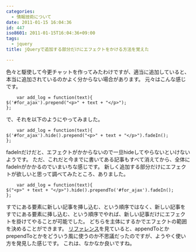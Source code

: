 ```yaml
---
categories:
  - 情報技術について
date: 2011-01-15 16:04:36
id: 447
iso8601: 2011-01-15T16:04:36+09:00
tags:
  - jquery
title: jQueryで追加する部分だけにエフェクトをかける方法を覚えた

---
```


色々と駆使して今更チャットを作ってみたわけですが、適当に追加していると、本当に追加されているのかよく分からない場合があります。
元々はこんな感じです。
<pre><code>    var add_log = function(text){
&#36;(&#39;#for_ajax&#39;).prepend(&quot;&lt;p&gt;&quot; + text + &quot;&lt;/p&gt;&quot;);
};</code></pre>
で、それを以下のようにやってみました。
<pre><code>    var add_log = function(text){
&#36;(&#39;#for_ajax&#39;).hide().prepend(&quot;&lt;p&gt;&quot; + text + &quot;&lt;/p&gt;&quot;).fadeIn();
};</code></pre>
fadeInだけだと、エフェクトがかからないので一旦hideしてやらないといけないようです。
ただ、これだと今までに書いてある記事もすべて消えてから、全体にfadeInがかかるのでいまいちな感じです。
新しく追加する部分だけにエフェクトが欲しいと思って調べてみたところ、ありました。
<pre><code>    var add_log = function(text){
&#36;(&quot;&lt;p&gt;&quot; + text + &quot;&lt;/p&gt;&quot;).hide().prependTo(&#39;#for_ajax&#39;).fadeIn();
};</code></pre>
すでにある要素に新しい記事を挿し込む、という順序ではなく、新しい記事をすでにある要素に挿し込む、という順序でやれば、新しい記事だけにエフェクトを掛けてやることが可能でした。
どちらを主体にするかでエフェクトの範囲を決めることができます。
<a href="http://semooh.jp/jquery/api/manipulation/" target="_blank">リファレンス</a>を見ていると、appendToとかprependToとかをどういう風に使うのか不思議だったのですが、ようやく使い方を発見した感じです。
これは、なかなか良いですね。
    	